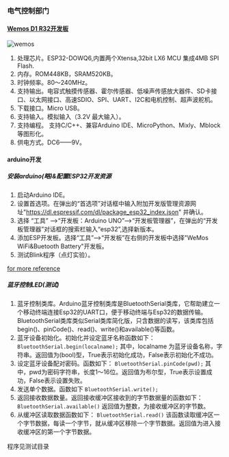 ### 电气控制部门
#### [Wemos D1 R32开发板](https://docs.platformio.org/en/latest/boards/espressif32/wemos_d1_uno32.html)
![wemos](https://nshopvn.com/wp-content/uploads/2019/03/so-do-chan-arduino-wifi-wemos-d1-r32-esp32-ble-9pcv-1.jpg)

1. 处理芯片。ESP32-DOWQ6,内置两个Xtensa,32bit LX6 MCU 集成4MB SPI Flash.
2. 内存。ROM448KB，SRAM520KB。
3. 时钟频率。80～240MHz。
4. 支持输出。电容式触摸传感器、霍尔传感器、低噪声传感放大器件、SD卡接口、以太网接口、高速SDIO、SPI、UART、I2C和电机控制、超声波舵机。
5. 下载接口。Micro USB。
6. 支持输入。模拟输入（3.2V 最大输入）。
7. 支持编程。 支持C/C++、兼容Arduino IDE、MicroPython、Mixly、Mblock等图形化。
8. 供电方式。DC6——9V。

#### arduino开发
##### 安装arduino(略)&配置ESP32开发资源
1. 启动Arduino IDE。
2. 设置首选项。在弹出的“首选项”对话框中输入附加开发版管理资源网址"https://dl.espressif.com/dl/package_esp32_index.json" 并确认。
3. 选择 “工具” ——>“开发板：Arduino UNO”——>“开发板管理器”，在弹出的“开发板管理器”对话框的搜索栏输入“esp32”,选择新版本。
4. 添加ESP开发板。选择“工具”——>“开发板”在右侧的开发板中选择"WeMos WiFi&Buetooth Battery"开发板。
5. 测试Blink程序（点灯实验）。

[for more reference](https://randomnerdtutorials.com/installing-esp32-arduino-ide-2-0/)
##### 蓝牙控制LED(测试)
1. 蓝牙控制类库。Arduino蓝牙控制类库是BluetoothSerial类库，它帮助建立一个移动终端连接Esp32的UART口，便于移动终端与Esp32的数据传输。BluetoothSerial类库类似Serial类库简化版，只含数据的读写，该类库包括begin()、pinCode()、read()、write()和available()等函数。
2. 蓝牙设备初始化。初始化并设定蓝牙名称函数如下：
`
BluetoothSerial.begin(localname);
`
其中，localname 为蓝牙设备名称，字符串。返回值为(bool)型，True表示初始化成功，False表示初始化不成功。
3. 设定蓝牙设备配对密码。函数如下：
`
BluetoothSerial.pinCode(pwd);
`
其中，pwd为密码字符串，长度1～16位。返回值为布尔型，True表示设置成功，False表示设置失败。
4. 发送单个数据。函数如下
`
BluetoothSerial.write();
`
5. 返回接收数据数量。返回接收缓冲区接收到的字节数据量的函数如下：
`
BluetoothSerial.available()
`
返回值为整数，为接收缓冲区的字节数。
6. 从缓冲区读取数据函数如下：
`
BluetoothSerial.read()
`
该函数读取缓冲区一个字节数据，每读一个字节，就从缓冲区移除一个字节数据。返回值为进入接收缓冲区的第一个字节数据。

程序见测试目录